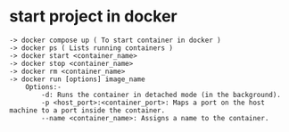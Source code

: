 # start project in docker
    -> docker compose up ( To start container in docker )
    -> docker ps ( Lists running containers )
    -> docker start <container_name>
    -> docker stop <container_name>
    -> docker rm <container_name>
    -> docker run [options] image_name
        Options:-
            -d: Runs the container in detached mode (in the background). 
            -p <host_port>:<container_port>: Maps a port on the host machine to a port inside the container. 
            --name <container_name>: Assigns a name to the container. 
